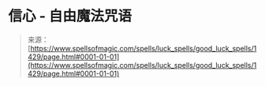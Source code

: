<!--yml

category: 未分类

date: 2024-06-12 18:34:26

-->

# 信心 - 自由魔法咒语

> 来源：[https://www.spellsofmagic.com/spells/luck_spells/good_luck_spells/1429/page.html#0001-01-01](https://www.spellsofmagic.com/spells/luck_spells/good_luck_spells/1429/page.html#0001-01-01)
